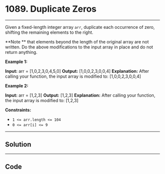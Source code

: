 # 1089. Duplicate Zeros

---

Given a fixed-length integer array `arr`, duplicate each occurrence of zero, shifting the remaining elements to the right.

**Note ** that elements beyond the length of the original array are not written. Do the above modifications to the input array in place and do not return anything.

 

**Example 1:**


**Input:** arr = [1,0,2,3,0,4,5,0]
**Output:** [1,0,0,2,3,0,0,4]
**Explanation:** After calling your function, the input array is modified to: [1,0,0,2,3,0,0,4]


**Example 2:**


**Input:** arr = [1,2,3]
**Output:** [1,2,3]
**Explanation:** After calling your function, the input array is modified to: [1,2,3]


 

**Constraints:**

  * `1 <= arr.length <= 104`
  * `0 <= arr[i] <= 9`

---

## Solution



---

## Code
```python


```